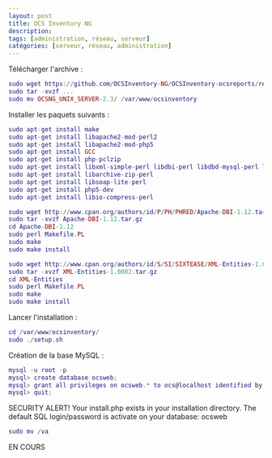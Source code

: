 ```yaml
---
layout: post
title: OCS Inventory NG
description:
tags: [administration, réseau, serveur]
catégories: [serveur, réseau, administration]
---
```


Télécharger l'archive :

```lua
sudo wget https://github.com/OCSInventory-NG/OCSInventory-ocsreports/releases/download/2.3/OCSNG_UNIX_SERVER-2.3.tar.gz
sudo tar -xvzf ...
sudo mv OCSNG_UNIX_SERVER-2.3/ /var/www/ocsinventory
```

Installer les paquets suivants :

```lua
sudo apt-get install make
sudo apt-get install libapache2-mod-perl2
sudo apt-get install libapache2-mod-php5
sudo apt-get install GCC
sudo apt-get install php-pclzip
sudo apt-get install libxml-simple-perl libdbi-perl libdbd-mysql-perl libapache-dbi-perl libnet-ip-perl
sudo apt-get install libarchive-zip-perl
sudo apt-get install libsoap-lite-perl
sudo apt-get install php5-dev
sudo apt-get install libio-compress-perl
```

```lua
sudo wget http://www.cpan.org/authors/id/P/PH/PHRED/Apache-DBI-1.12.tar.gz
sudo tar -xvzf Apache-DBI-1.12.tar.gz
cd Apache-DBI-1.12
sudo perl Makefile.PL
sudo make
sudo make install
```

```lua
sudo wget http://www.cpan.org/authors/id/S/SI/SIXTEASE/XML-Entities-1.0002.tar.gz
sudo tar -xvzf XML-Entities-1.0002.tar.gz
cd XML-Entities
sudo perl Makefile.PL
sudo make
sudo make install
```

Lancer l'installation :

```lua
cd /var/www/ocsinventory/
sudo ./setup.sh
```

Création de la base MySQL :

```lua
mysql -u root -p
mysql> create database ocsweb;
mysql> grant all privileges on ocsweb.* to ocs@localhost identified by 'ocs';
mysql> quit;
```

SECURITY ALERT!
Your install.php exists in your installation directory.
The default SQL login/password is activate on your database: ocsweb

```lua
sudo mv /va
```
EN COURS
